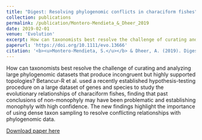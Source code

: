 ```yaml
---
title: "Digest: Resolving phylogenomic conflicts in characiform fishes"
collection: publications
permalink: /publication/Montero-Mendieta_&_Dheer_2019
date: 2019-02-01
venue: 'Evolution'
excerpt: How can taxonomists best resolve the challenge of curating and analyzing large phylogenomic datasets that produce incongruent but highly supported topologies? Betancur-R et al. used a recently established hypothesis-testing procedure on a large dataset of genes and species to study the evolutionary relationships of characiform fishes ...
paperurl: 'https://doi.org/10.1111/evo.13666'
citation: '<b><u>Montero-Mendieta, S.</u></b> & Dheer, A. (2019). Digest: Resolving phylogenomic conflicts in characiform fishes. <i>Evolution</i>, 73-2: 416–418'
---
```

How can taxonomists best resolve the challenge of curating and analyzing large phylogenomic datasets that produce incongruent but highly supported topologies? Betancur-R et al. used a recently established hypothesis-testing procedure on a large dataset of genes and species to study the evolutionary relationships of characiform fishes, finding that past conclusions of non-monophyly may have been problematic and establishing monophyly with high confidence. The new findings highlight the importance of using dense taxon sampling to resolve conflicting relationships with phylogenomic data.

[Download paper here](https://santiagomonteromendieta.github.io/files/Montero-Mendieta_et_al_2017a.pdf)
